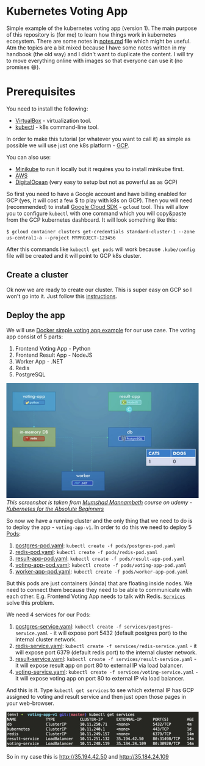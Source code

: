 # Kubernetes Voting App

Simple example of the kubernetes voting app (version 1). The main purpose of this repository
is (for me) to learn how things work in kubernetes ecosystem. There are some notes in
[notes.md](notes.md) file which might be useful. Atm the topics are a bit mixed because
I have some notes written in my handbook (the old way) and I didn't want to duplicate the
content. I will try to move everything online with images so that everyone can use it
(no promises :smile:).

# Prerequisites

You need to install the following:
- [VirtualBox](https://www.virtualbox.org/wiki/Downloads) - virtualization tool.
- [kubectl](https://kubernetes.io/docs/tasks/tools/install-kubectl/) - k8s command-line tool.

In order to make this tutorial (or whatever you want to call it) as simple as possible
we will use just one k8s platform - [GCP](https://cloud.google.com/kubernetes-engine/docs/).

You can also use:
  - [Minikube](https://kubernetes.io/docs/setup/minikube/) to run it locally but it requires you to install minikube first.
  - [AWS](https://aws.amazon.com/eks/)
  - [DigitalOcean](https://www.digitalocean.com/products/kubernetes/) (very easy to setup but not as powerful as as GCP)

So first you need to have a Google account and have billing enabled for GCP (yes, it
will cost a few $ to play with k8s on GCP). Then you will need (recommended) to install
[Google Cloud SDK](https://cloud.google.com/sdk/docs/quickstart-macos) - `gcloud` tool.
This will allow you to configure `kubectl` with one command which you will copy&paste
from the GCP kubernetes dashboard. It will look something like this:

```
$ gcloud container clusters get-credentials standard-cluster-1 --zone us-central1-a --project MYPROJECT-123456
```

After this commands like `kubectl get pods` will work because `.kube/config` file will
be created and it will point to GCP k8s cluster.


## Create a cluster

Ok now we are ready to create our cluster. This is super easy on GCP so I won't go into
it. Just follow this [instructions](https://kubernetes.io/docs/setup/turnkey/gce/).

## Deploy the app

We will use [Docker simple voting app example](https://github.com/dockersamples/example-voting-app)
for our use case. The voting app consist of 5 parts:

1. Frontend Voting App - Python
1. Frontend Result App - NodeJS
1. Worker App - .NET
1. Redis
1. PostgreSQL

![Voting App Architecture](_images/voting-app-architecture.png)
_This screenshot is taken from [Mumshad Mannambeth](https://github.com/mmumshad) course on udemy - [Kubernetes for the Absolute Beginners](https://www.udemy.com/learn-kubernetes/learn/v4/content)_

So now we have a running cluster and the only thing that we need to do is to deploy
the app - `voting-app-v1`. In order to do this we need to deploy 5 [Pods](https://kubernetes.io/docs/concepts/workloads/pods/pod/):

1. [postgres-pod.yaml](pods/postgres-pod.yaml): `kubectl create -f pods/postgres-pod.yaml`
1. [redis-pod.yaml](pods/redis-pod.yaml): `kubectl create -f pods/redis-pod.yaml`
1. [result-app-pod.yaml](pods/result-app-pod.yaml): `kubectl create -f pods/result-app-pod.yaml`
1. [voting-app-pod.yaml](pods/voting-app-pod.yaml): `kubectl create -f pods/voting-app-pod.yaml`
1. [worker-app-pod.yaml](pods/worker-app-pod.yaml): `kubectl create -f pods/worker-app-pod.yaml`

But this pods are just containers (kinda) that are floating inside nodes. We need to
connect them because they need to be able to communicate with each other. E.g. Frontend
Voting App needs to talk with Redis. [`Services`](https://kubernetes.io/docs/concepts/services-networking/service/)
solve this problem.

We need 4 services for our Pods:

1. [postgres-service.yaml](services/postgres-service.yaml): `kubectl create -f services/postgres-service.yaml` - it will expose port 5432 (default postgres port) to the internal cluster network.
1. [redis-service.yaml](services/redis-service.yaml): `kubectl create -f services/redis-service.yaml` - it will expose port 6379 (default redis port) to the internal cluster network.
1. [result-service.yaml](services/result-service.yaml): `kubectl create -f services/result-service.yaml` - it will expose result app on port 80 to external IP via load balancer.
1. [voting-service.yaml](services/voting-service.yaml): `kubectl create -f services/voting-service.yaml` - it will expose voting app on port 80 to external IP via load balancer.

And this is it. Type `kubectl get services` to see which external IP has GCP assigned
to voting and result service and then just open those pages in your web-browser.

![kubectl get services](_images/externalIP.png)

So in my case this is http://35.194.42.50 and http://35.184.24.109
